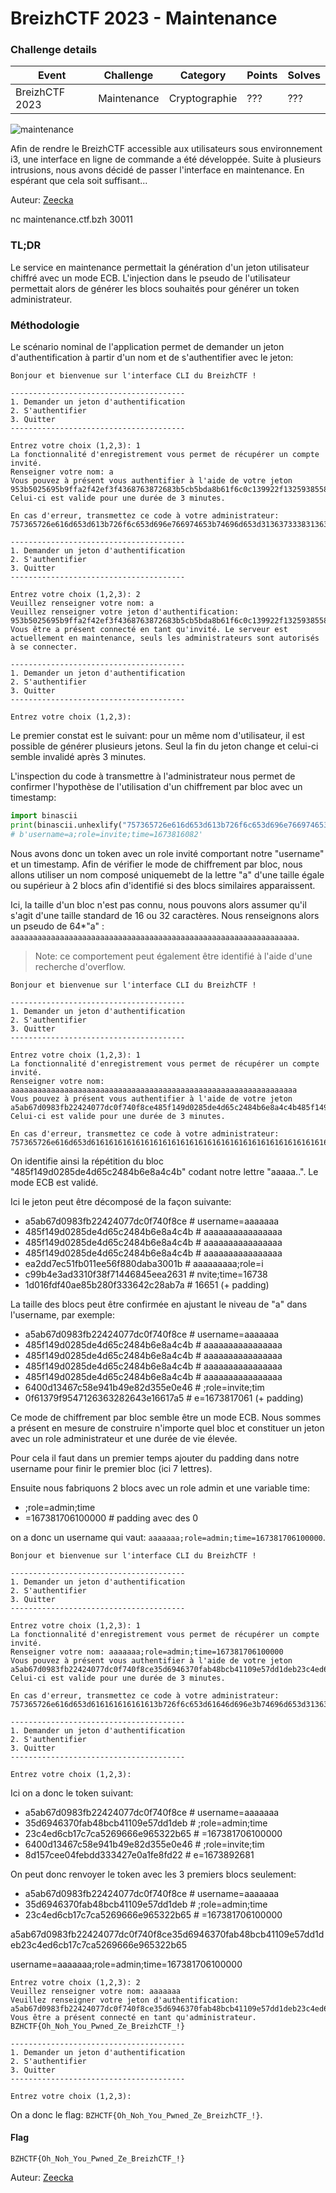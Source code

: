 BreizhCTF 2023 - Maintenance
==========================

### Challenge details

| Event          | Challenge | Category      | Points | Solves |
| -------------- | --------- | ------------- | ------ | ------ |
| BreizhCTF 2023 | Maintenance | Cryptographie | ???    | ???    |


![maintenance](https://media.tenor.com/_6OIYttlyJoAAAAC/maintenance.gif)
    
Afin de rendre le BreizhCTF accessible aux utilisateurs sous environnement i3, une interface en ligne de commande a été développée. Suite à plusieurs intrusions, nous avons décidé de passer l'interface en maintenance. En espérant que cela soit suffisant...

Auteur: [Zeecka](https://twitter.com/Zeecka_)

nc maintenance.ctf.bzh 30011

### TL;DR

Le service en maintenance permettait la génération d'un jeton utilisateur chiffré avec un mode ECB. L'injection dans le pseudo de l'utilisateur permettait alors de générer les blocs souhaités pour générer un token administrateur.

### Méthodologie

Le scénario nominal de l'application permet de demander un jeton d'authentification à partir d'un nom et de s'authentifier avec le jeton:

```
Bonjour et bienvenue sur l'interface CLI du BreizhCTF !

---------------------------------------
1. Demander un jeton d'authentification
2. S'authentifier
3. Quitter
---------------------------------------

Entrez votre choix (1,2,3): 1
La fonctionnalité d'enregistrement vous permet de récupérer un compte invité.
Renseigner votre nom: a
Vous pouvez à présent vous authentifier à l'aide de votre jeton 953b5025695b9ffa2f42ef3f4368763872683b5cb5bda8b61f6c0c139922f13259385586d4c74c42461c9821f30549e9.
Celui-ci est valide pour une durée de 3 minutes.

En cas d'erreur, transmettez ce code à votre administrateur: 757365726e616d653d613b726f6c653d696e766974653b74696d653d31363733383136303832.

---------------------------------------
1. Demander un jeton d'authentification
2. S'authentifier
3. Quitter
---------------------------------------

Entrez votre choix (1,2,3): 2
Veuillez renseigner votre nom: a
Veuillez renseigner votre jeton d'authentification: 953b5025695b9ffa2f42ef3f4368763872683b5cb5bda8b61f6c0c139922f13259385586d4c74c42461c9821f30549e9
Vous être a présent connecté en tant qu'invité. Le serveur est actuellement en maintenance, seuls les administrateurs sont autorisés à se connecter.

---------------------------------------
1. Demander un jeton d'authentification
2. S'authentifier
3. Quitter
---------------------------------------

Entrez votre choix (1,2,3): 
```

Le premier constat est le suivant: pour un même nom d'utilisateur, il est possible de générer plusieurs jetons. Seul la fin du jeton change et celui-ci semble invalidé après 3 minutes.

L'inspection du code à transmettre à l'administrateur nous permet de confirmer l'hypothèse de l'utilisation d'un chiffrement par bloc avec un timestamp:

```python
import binascii
print(binascii.unhexlify("757365726e616d653d613b726f6c653d696e766974653b74696d653d31363733383136303832"))
# b'username=a;role=invite;time=1673816082'
```

Nous avons donc un token avec un role invité comportant notre "username" et un timestamp.
Afin de vérifier le mode de chiffrement par bloc, nous allons utiliser un nom composé uniquemebt de la lettre "a" d'une taille égale ou supérieur à 2 blocs afin d'identifié si des blocs similaires apparaissent.

Ici, la taille d'un bloc n'est pas connu, nous pouvons alors assumer qu'il s'agit d'une taille standard de 16 ou 32 caractères. Nous renseignons alors un pseudo de 64*"a" : `aaaaaaaaaaaaaaaaaaaaaaaaaaaaaaaaaaaaaaaaaaaaaaaaaaaaaaaaaaaaaaaa`.

> Note: ce comportement peut également être identifié à l'aide d'une recherche d'overflow.

```
Bonjour et bienvenue sur l'interface CLI du BreizhCTF !

---------------------------------------
1. Demander un jeton d'authentification
2. S'authentifier
3. Quitter
---------------------------------------

Entrez votre choix (1,2,3): 1
La fonctionnalité d'enregistrement vous permet de récupérer un compte invité.
Renseigner votre nom: aaaaaaaaaaaaaaaaaaaaaaaaaaaaaaaaaaaaaaaaaaaaaaaaaaaaaaaaaaaaaaaa
Vous pouvez à présent vous authentifier à l'aide de votre jeton a5ab67d0983fb22424077dc0f740f8ce485f149d0285de4d65c2484b6e8a4c4b485f149d0285de4d65c2484b6e8a4c4b485f149d0285de4d65c2484b6e8a4c4bea2dd7ec51fb011ee56f880daba3001bc99b4e3ad3310f38f71446845eea26311d016fdf40ae85b280f333642c28ab7a.
Celui-ci est valide pour une durée de 3 minutes.

En cas d'erreur, transmettez ce code à votre administrateur: 757365726e616d653d616161616161616161616161616161616161616161616161616161616161616161616161616161616161616161616161616161616161616161616161616161613b726f6c653d696e766974653b74696d653d31363733383136363531.
```

On identifie ainsi la répétition du bloc "485f149d0285de4d65c2484b6e8a4c4b" codant notre lettre "aaaaa..". Le mode ECB est validé.

Ici le jeton peut être décomposé de la façon suivante:

- a5ab67d0983fb22424077dc0f740f8ce  # username=aaaaaaa
- 485f149d0285de4d65c2484b6e8a4c4b  # aaaaaaaaaaaaaaaa
- 485f149d0285de4d65c2484b6e8a4c4b  # aaaaaaaaaaaaaaaa
- 485f149d0285de4d65c2484b6e8a4c4b  # aaaaaaaaaaaaaaaa
- ea2dd7ec51fb011ee56f880daba3001b  # aaaaaaaaa;role=i
- c99b4e3ad3310f38f71446845eea2631  # nvite;time=16738
- 1d016fdf40ae85b280f333642c28ab7a  # 16651  (+ padding)

La taille des blocs peut être confirmée en ajustant le niveau de "a" dans l'username, par exemple:

- a5ab67d0983fb22424077dc0f740f8ce  # username=aaaaaaa
- 485f149d0285de4d65c2484b6e8a4c4b  # aaaaaaaaaaaaaaaa
- 485f149d0285de4d65c2484b6e8a4c4b  # aaaaaaaaaaaaaaaa
- 485f149d0285de4d65c2484b6e8a4c4b  # aaaaaaaaaaaaaaaa
- 485f149d0285de4d65c2484b6e8a4c4b  # aaaaaaaaaaaaaaaa
- 6400d13467c58e941b49e82d355e0e46  # ;role=invite;tim
- 0f61379f9547126363282643e16617a5  # e=1673817061  (+ padding)

Ce mode de chiffrement par bloc semble être un mode ECB. Nous sommes a présent en mesure de construire n'importe quel bloc et constituer un jeton avec un role administrateur et une durée de vie élevée.

Pour cela il faut dans un premier temps ajouter du padding dans notre username pour finir le premier bloc (ici 7 lettres).

Ensuite nous fabriquons 2 blocs avec un role admin et une variable time:
- ;role=admin;time
- =167381706100000  # padding avec des 0

on a donc un username qui vaut: `aaaaaaa;role=admin;time=167381706100000`.

```
Bonjour et bienvenue sur l'interface CLI du BreizhCTF !

---------------------------------------
1. Demander un jeton d'authentification
2. S'authentifier
3. Quitter
---------------------------------------

Entrez votre choix (1,2,3): 1
La fonctionnalité d'enregistrement vous permet de récupérer un compte invité.
Renseigner votre nom: aaaaaaa;role=admin;time=167381706100000
Vous pouvez à présent vous authentifier à l'aide de votre jeton a5ab67d0983fb22424077dc0f740f8ce35d6946370fab48bcb41109e57dd1deb23c4ed6cb17c7ca5269666e965322b656400d13467c58e941b49e82d355e0e468d157cee04febdd333427e0a1fe8fd22.
Celui-ci est valide pour une durée de 3 minutes.

En cas d'erreur, transmettez ce code à votre administrateur: 757365726e616d653d616161616161613b726f6c653d61646d696e3b74696d653d3136373338313730363130303030303b726f6c653d696e766974653b74696d653d31363733383932363831.

---------------------------------------
1. Demander un jeton d'authentification
2. S'authentifier
3. Quitter
---------------------------------------

Entrez votre choix (1,2,3):
```

Ici on a donc le token suivant:
- a5ab67d0983fb22424077dc0f740f8ce  # username=aaaaaaa
- 35d6946370fab48bcb41109e57dd1deb  # ;role=admin;time
- 23c4ed6cb17c7ca5269666e965322b65  # =167381706100000
- 6400d13467c58e941b49e82d355e0e46  # ;role=invite;tim
- 8d157cee04febdd333427e0a1fe8fd22  # e=1673892681


On peut donc renvoyer le token avec les 3 premiers blocs seulement:

- a5ab67d0983fb22424077dc0f740f8ce  # username=aaaaaaa
- 35d6946370fab48bcb41109e57dd1deb  # ;role=admin;time
- 23c4ed6cb17c7ca5269666e965322b65  # =167381706100000

a5ab67d0983fb22424077dc0f740f8ce35d6946370fab48bcb41109e57dd1deb23c4ed6cb17c7ca5269666e965322b65

username=aaaaaaa;role=admin;time=167381706100000

```
Entrez votre choix (1,2,3): 2    
Veuillez renseigner votre nom: aaaaaaa
Veuillez renseigner votre jeton d'authentification: a5ab67d0983fb22424077dc0f740f8ce35d6946370fab48bcb41109e57dd1deb23c4ed6cb17c7ca5269666e965322b65
Vous être a présent connecté en tant qu'administrateur. BZHCTF{Oh_Noh_You_Pwned_Ze_BreizhCTF_!}

---------------------------------------
1. Demander un jeton d'authentification
2. S'authentifier
3. Quitter
---------------------------------------

Entrez votre choix (1,2,3):
```

On a donc le flag: `BZHCTF{Oh_Noh_You_Pwned_Ze_BreizhCTF_!}`.

#### Flag

`BZHCTF{Oh_Noh_You_Pwned_Ze_BreizhCTF_!}`

Auteur: [Zeecka](https://twitter.com/zeecka_)